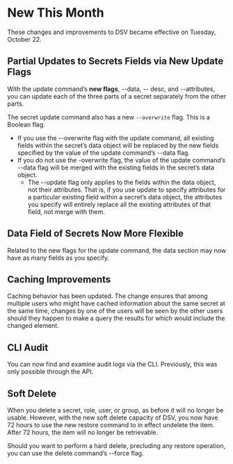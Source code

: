 ﻿[title]: # (Recent New Features)
[tags]: # (DevOps Secrets Vault,DSV,)
[priority]: # (9005)

# New This Month

These changes and improvements to DSV became effective on Tuesday, October 22.

## Partial Updates to Secrets Fields via New Update Flags

With the update command’s **new flags**, --data, -- desc, and --attributes, you can update each of the three parts of a secret separately from the other parts. 

The secret update command also has a new `--overwrite` flag. This is a Boolean flag.

* If you use the --overwrite flag with the update command, all existing fields within the secret’s data object will be replaced by the new fields specified by the value of the update command’s --data flag.
* If you do not use the -overwrite flag, the value of the update command’s --data flag will be merged with the existing fields in the secret’s data object.
  * The --update flag only applies to the fields within the data object, not their attributes. That is, if you use update to specify attributes for a particular existing field within a secret’s data object, the attributes you specify will entirely replace all the existing attributes of that field, not merge with them. 

## Data Field of Secrets Now More Flexible

Related to the new flags for the update command, the data section may now have as many fields as you specify.

## Caching Improvements

Caching behavior has been updated. The change ensures that among multiple users who might have cached information about the same secret at the same time, changes by one of the users will be seen by the other users should they happen to make a query the results for which would include the changed element.

## CLI Audit

You can now find and examine audit logs via the CLI. Previously, this was only possible through the API. 

## Soft Delete

When you delete a secret, role, user, or group, as before it will no longer be usable. However, with the new soft delete capacity of DSV, you now have 72 hours to use the new restore command to in effect undelete the item. After 72 hours, the item will no longer be retrievable.

Should you want to perform a hard delete, precluding any restore operation, you can use the delete command’s --force flag.
